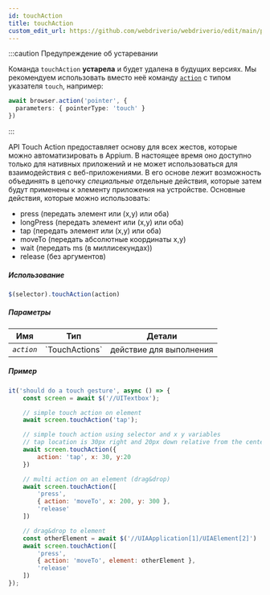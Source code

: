```yaml
---
id: touchAction
title: touchAction
custom_edit_url: https://github.com/webdriverio/webdriverio/edit/main/packages/webdriverio/src/commands/element/touchAction.ts
---
```


:::caution Предупреждение об устаревании

Команда `touchAction` __устарела__ и будет удалена в будущих версиях.
Мы рекомендуем использовать вместо неё команду [`action`](/docs/api/browser/action) с
типом указателя `touch`, например:

```ts
await browser.action('pointer', {
  parameters: { pointerType: 'touch' }
})
```

:::

API Touch Action предоставляет основу для всех жестов, которые можно автоматизировать в Appium.
В настоящее время оно доступно только для нативных приложений и не может использоваться для взаимодействия с веб-приложениями.
В его основе лежит возможность объединять в цепочку _специальные_ отдельные действия, которые затем будут
применены к элементу приложения на устройстве. Основные действия, которые можно использовать:

- press (передать элемент или (x,y) или оба)
- longPress (передать элемент или (x,y) или оба)
- tap (передать элемент или (x,y) или оба)
- moveTo (передать абсолютные координаты x,y)
- wait (передать ms (в миллисекундах))
- release (без аргументов)

##### Использование

```js
$(selector).touchAction(action)
```

##### Параметры

<table>
  <thead>
    <tr>
      <th>Имя</th><th>Тип</th><th>Детали</th>
    </tr>
  </thead>
  <tbody>
    <tr>
      <td><code><var>action</var></code></td>
      <td>`TouchActions`</td>
      <td>действие для выполнения</td>
    </tr>
  </tbody>
</table>

##### Пример

```js title="touchAction.js"
it('should do a touch gesture', async () => {
    const screen = await $('//UITextbox');

    // simple touch action on element
    await screen.touchAction('tap');

    // simple touch action using selector and x y variables
    // tap location is 30px right and 20px down relative from the center of the element
    await screen.touchAction({
        action: 'tap', x: 30, y:20
    })

    // multi action on an element (drag&drop)
    await screen.touchAction([
        'press',
        { action: 'moveTo', x: 200, y: 300 },
        'release'
    ])

    // drag&drop to element
    const otherElement = await $('//UIAApplication[1]/UIAElement[2]')
    await screen.touchAction([
        'press',
        { action: 'moveTo', element: otherElement },
        'release'
    ])
});
```